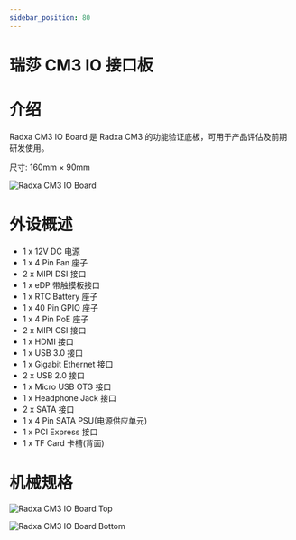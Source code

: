 ```yaml
---
sidebar_position: 80
---
```


# 瑞莎 CM3 IO 接口板

# 介绍

Radxa CM3 IO Board 是 Radxa CM3 的功能验证底板，可用于产品评估及前期研发使用。

尺寸: 160mm × 90mm

![Radxa CM3 IO Board](/img/accessories/cm3-io-board/cm3-io-board-01.webp)

# 外设概述

- 1 x 12V DC 电源
- 1 x 4 Pin Fan 座子
- 2 x MIPI DSI 接口
- 1 x eDP 带触摸板接口
- 1 x RTC Battery 座子
- 1 x 40 Pin GPIO 座子
- 1 x 4 Pin PoE 座子
- 2 x MIPI CSI 接口
- 1 x HDMI 接口
- 1 x USB 3.0 接口
- 1 x Gigabit Ethernet 接口
- 2 x USB 2.0 接口
- 1 x Micro USB OTG 接口
- 1 x Headphone Jack 接口
- 2 x SATA 接口
- 1 x 4 Pin SATA PSU(电源供应单元)
- 1 x PCI Express 接口
- 1 x TF Card 卡槽(背面)

# 机械规格

![Radxa CM3 IO Board Top](/img/accessories/cm3-io-board/cm3-io-board-02.webp)

![Radxa CM3 IO Board Bottom](/img/accessories/cm3-io-board/cm3-io-board-03.webp)
